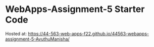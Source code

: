 # WebApps-Assignment-5 Starter Code

Hosted at:  https://44-563-web-apps-f22.github.io/44563-webapps-assignment-5-AvuthuManisha/
